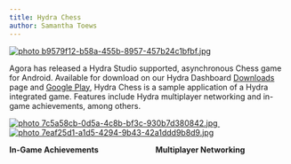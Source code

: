 ```yaml
---
title: Hydra Chess
author: Samantha Toews
---
```



[ ![ photo b9579f12-b58a-455b-8957-457b24c1bfbf.jpg](http://i6.photobucket.com/albums/y221/stdreame/b9579f12-b58a-455b-8957-457b24c1bfbf.jpg) ](http://s6.photobucket.com/user/stdreame/media/b9579f12-b58a-455b-8957-457b24c1bfbf.jpg.html)

Agora has released a Hydra Studio supported, asynchronous Chess game for Android. Available for download on our Hydra Dashboard [ Downloads](https://hydra.agoragames.com/downloads) page and [ Google Play](https://play.google.com/store/apps/details?id=com.agoragames.chess&hl=en), Hydra Chess is a sample application of a Hydra integrated game. Features include Hydra multiplayer networking and in-game achievements, among others.


[ ![ photo 7c5a58cb-0d5a-4c8b-bf3c-930b7d380842.jpg](http://i6.photobucket.com/albums/y221/stdreame/7c5a58cb-0d5a-4c8b-bf3c-930b7d380842.jpg) ](http://s6.photobucket.com/user/stdreame/media/7c5a58cb-0d5a-4c8b-bf3c-930b7d380842.jpg.html)   [ ![ photo 7eaf25d1-a1d5-4294-9b43-42a1ddd9b8d9.jpg](http://i6.photobucket.com/albums/y221/stdreame/7eaf25d1-a1d5-4294-9b43-42a1ddd9b8d9.jpg) ](http://s6.photobucket.com/user/stdreame/media/7eaf25d1-a1d5-4294-9b43-42a1ddd9b8d9.jpg.html)

**In-Game Achievements**                          **Multiplayer Networking**
